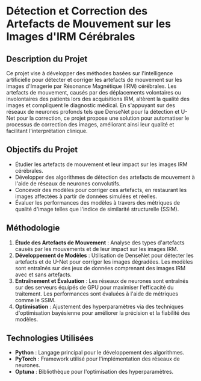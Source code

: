# Détection et Correction des Artefacts de Mouvement sur les Images d'IRM Cérébrales

## Description du Projet

Ce projet vise à développer des méthodes basées sur l'intelligence artificielle pour détecter et corriger les artefacts de mouvement sur les images d'Imagerie par Résonance Magnétique (IRM) cérébrales. Les artefacts de mouvement, causés par des déplacements volontaires ou involontaires des patients lors des acquisitions IRM, altèrent la qualité des images et compliquent le diagnostic médical. En s'appuyant sur des réseaux de neurones profonds tels que DenseNet pour la détection et U-Net pour la correction, ce projet propose une solution pour automatiser le processus de correction des images, améliorant ainsi leur qualité et facilitant l'interprétation clinique.

## Objectifs du Projet

- Étudier les artefacts de mouvement et leur impact sur les images IRM cérébrales.
- Développer des algorithmes de détection des artefacts de mouvement à l'aide de réseaux de neurones convolutifs.
- Concevoir des modèles pour corriger ces artefacts, en restaurant les images affectées à partir de données simulées et réelles.
- Évaluer les performances des modèles à travers des métriques de qualité d'image telles que l'indice de similarité structurelle (SSIM).

## Méthodologie

1. **Étude des Artefacts de Mouvement** : Analyse des types d'artefacts causés par les mouvements et de leur impact sur les images IRM.
2. **Développement de Modèles** : Utilisation de DenseNet pour détecter les artefacts et de U-Net pour corriger les images dégradées. Les modèles sont entraînés sur des jeux de données comprenant des images IRM avec et sans artefacts.
3. **Entraînement et Évaluation** : Les réseaux de neurones sont entraînés sur des serveurs équipés de GPU pour maximiser l'efficacité du traitement. Les performances sont évaluées à l'aide de métriques comme le SSIM.
4. **Optimisation** : Ajustement des hyperparamètres via des techniques d'optimisation bayésienne pour améliorer la précision et la fiabilité des modèles.

## Technologies Utilisées

- **Python** : Langage principal pour le développement des algorithmes.
- **PyTorch** : Framework utilisé pour l'implémentation des réseaux de neurones.
- **Optuna** : Bibliothèque pour l'optimisation des hyperparamètres.



